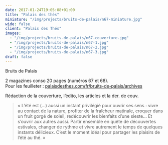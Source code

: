 ```yaml
---
date: 2017-01-24T19:05:08+01:00
title: "Palais des thés"
miniature: "/img/projects/bruits-de-palais/n67-miniature.jpg"
wide: false
client: "Palais des Thés"
images:
  - "/img/projects/bruits-de-palais/n67-couverture.jpg"
  - "/img/projects/bruits-de-palais/n67-1.jpg"
  - "/img/projects/bruits-de-palais/n67-2.jpg"
  - "/img/projects/bruits-de-palais/n67-3.jpg"
draft: false
---
```


Bruits de Palais

2 magazines conso 20 pages (numéros 67 et 68).  
Pour les feuilleter : [palaisdesthes.com/fr/bruits-de-palais/archives](https://www.palaisdesthes.com/fr/bruits-de-palais/archives)

Rédaction de la couverture, l’édito, les articles et la der. de couv.

> « L’été est (…) aussi un instant privilégié pour ouvrir ses sens : vivre au contact de la nature, profiter de la fraîcheur matinale, croquer dans un fruit gorgé de soleil, redécouvrir les bienfaits d’une sieste… Et s’ouvrir aux autres aussi. Partir ensemble en quête de découvertes estivales, changer de rythme et vivre autrement le temps de quelques instants délicieux. C’est le moment idéal pour partager les plaisirs de l’été au thé. »
